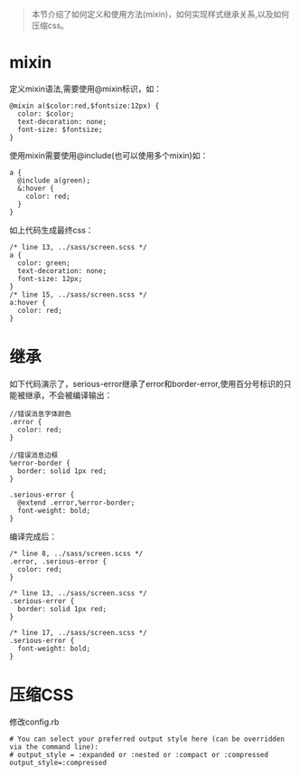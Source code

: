 > 本节介绍了如何定义和使用方法(mixin)，如何实现样式继承关系,以及如何压缩css。


# mixin

定义mixin语法,需要使用@mixin标识，如：

    @mixin a($color:red,$fontsize:12px) {
	  color: $color;
	  text-decoration: none;
	  font-size: $fontsize;
	}

使用mixin需要使用@include(也可以使用多个mixin)如：

    a {
	  @include a(green);
	  &:hover {
	    color: red;
	  }
	}

如上代码生成最终css：

    /* line 13, ../sass/screen.scss */
	a {
	  color: green;
	  text-decoration: none;
	  font-size: 12px;
	}
	/* line 15, ../sass/screen.scss */
	a:hover {
	  color: red;
	}

# 继承

如下代码演示了，serious-error继承了error和border-error,使用百分号标识的只能被继承，不会被编译输出：

    //错误消息字体颜色
	.error {
	  color: red;
	}
	
	//错误消息边框
	%error-border {
	  border: solid 1px red;
	}
	
	.serious-error {
	  @extend .error,%error-border;
	  font-weight: bold;
	}

编译完成后：

    /* line 8, ../sass/screen.scss */
	.error, .serious-error {
	  color: red;
	}
	
	/* line 13, ../sass/screen.scss */
	.serious-error {
	  border: solid 1px red;
	}
	
	/* line 17, ../sass/screen.scss */
	.serious-error {
	  font-weight: bold;
	}

# 压缩CSS

修改config.rb

    # You can select your preferred output style here (can be overridden via the command line):
	# output_style = :expanded or :nested or :compact or :compressed
	output_style=:compressed